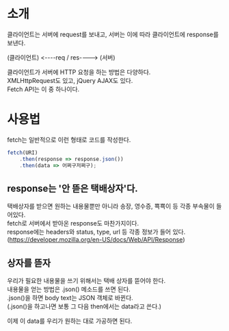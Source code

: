 # 소개

클라이언트는 서버에 request를 보내고, 서버는 이에 따라 클라이언트에 response를 보낸다.

(클라이언트) <----req / res----> (서버)

클라이언트가 서버에 HTTP 요청을 하는 방법은 다양하다.  
XMLHttpRequest도 있고, jQuery AJAX도 있다.  
Fetch API는 이 중 하나이다.

# 사용법

fetch는 일반적으로 이런 형태로 코드를 작성한다.

```js
fetch(URI)
	.then(response => response.json())
	.then(data => 어쩌구저쩌구);
```

## response는 '안 뜯은 택배상자'다.

택배상자를 받으면 원하는 내용물뿐만 아니라 송장, 영수증, 뾱뾱이 등 각종 부속물이 들어있다.  
fetch로 서버에서 받아온 response도 마찬가지이다.  
response에는 headers와 status, type, url 등 각종 정보가 들어 있다. (https://developer.mozilla.org/en-US/docs/Web/API/Response)

## 상자를 뜯자

우리가 필요한 내용물을 쓰기 위해서는 택배 상자를 뜯어야 한다.  
내용물을 얻는 방법은 .json() 메소드를 쓰면 된다.  
.json()을 하면 body text는 JSON 객체로 바뀐다.  
(.json()을 하고나면 보통 그 다음 then에서는 data라고 쓴다.)

이제 이 data를 우리가 원하는 대로 가공하면 된다.
